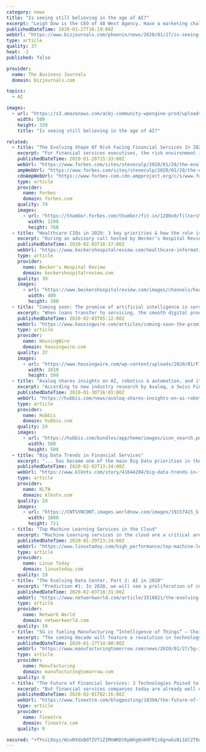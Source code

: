 ```yaml
---
category: news
title: "Is seeing still believing in the age of AI?"
excerpt: "Leigh Dow is the CEO of 48 West Agency. Have a marketing challenge you need to solve? Contact her at leigh@48westagency.com. Digital reputation management means staying up to date even as things are constantly changing,"
publishedDateTime: 2020-01-27T16:19:00Z
webUrl: "https://www.bizjournals.com/phoenix/news/2020/01/27/is-seeing-still-believing-in-the-age-of-ai.html"
type: article
quality: 37
heat: -1
published: false

provider:
  name: The Business Journals
  domain: bizjournals.com

topics:
  - AI

images:
  - url: "https://s3.amazonaws.com/acbj-community-wpengine-prod/uploads/2020/01/GettyImages-691048293.jpg"
    width: 509
    height: 339
    title: "Is seeing still believing in the age of AI?"

related:
  - title: "The Evolving Shape Of Risk Facing Financial Services In 2020"
    excerpt: "For financial services executives, the risk environment is becoming more complex and this is compounded by the use of new technologies, including AI, blockchain and RPA. Only a small percentage of risk managers are fully capable of assessing the risks of these technologies within their businesses."
    publishedDateTime: 2020-01-28T15:33:00Z
    webUrl: "https://www.forbes.com/sites/steveculp/2020/01/28/the-evolving-shape-of-risk-facing-financial-services-in-2020/"
    ampWebUrl: "https://www.forbes.com/sites/steveculp/2020/01/28/the-evolving-shape-of-risk-facing-financial-services-in-2020/amp/"
    cdnAmpWebUrl: "https://www-forbes-com.cdn.ampproject.org/c/s/www.forbes.com/sites/steveculp/2020/01/28/the-evolving-shape-of-risk-facing-financial-services-in-2020/amp/"
    type: article
    provider:
      name: Forbes
      domain: forbes.com
    quality: 74
    images:
      - url: "https://thumbor.forbes.com/thumbor/fit-in/1200x0/filters%3Aformat%28jpg%29/https%3A%2F%2Fspecials-images.forbesimg.com%2Fimageserve%2F5e2f4189a854780006afa33e%2F0x0.jpg"
        width: 1200
        height: 768
  - title: "Healthcare CIOs in 2020: 3 key priorities & how the role is evolving"
    excerpt: "During an advisory call hosted by Becker's Hospital Review, four CIOs shared insight into their priorities for 2020, differing thoughts on emerging technologies, the benefits and challenges of going digital, the changing healthcare landscape and ... vulnerable we still are,\" Mr. Davis said. 3. Artificial intelligence. CIOs are split in terms ..."
    publishedDateTime: 2020-02-03T18:37:00Z
    webUrl: "https://www.beckershospitalreview.com/healthcare-information-technology/healthcare-cios-in-2020-3-key-priorities-how-the-role-is-evolving.html"
    type: article
    provider:
      name: Becker's Hospital Review
      domain: beckershospitalreview.com
    quality: 39
    images:
      - url: "https://www.beckershospitalreview.com/images/channels/healthcare-information-technology/6.jpg"
        width: 400
        height: 300
  - title: "Coming soon: The promise of artificial intelligence in servicing"
    excerpt: "When loans transfer to servicing, the smooth digital process is suddenly transformed into a rough, paper-heavy and confusing process. But AI is slowly starting to change that."
    publishedDateTime: 2020-02-03T05:12:00Z
    webUrl: "https://www.housingwire.com/articles/coming-soon-the-promise-of-artificial-intelligence-in-servicing/"
    type: article
    provider:
      name: HousingWire
      domain: housingwire.com
    quality: 37
    images:
      - url: "https://www.housingwire.com/wp-content/uploads/2020/01/F1-header.png"
        width: 1010
        height: 599
  - title: "Avaloq shares insights on AI, robotics & automation, and its role in the future of financial services"
    excerpt: "According to new industry research by Avaloq, a Swiss FinTech, additional key developments include the increasing use of more ... But it is clear that even bigger changes are arriving, particularly with regards to AI, robotics and automation, which combined with design thinking methodology will enhance the overall customer experience."
    publishedDateTime: 2020-01-30T16:01:00Z
    webUrl: "https://hubbis.com/news/avaloq-shares-insights-on-ai-robotics-automation-and-its-role-in-the-future-of-financial-services"
    type: article
    provider:
      name: Hubbis
      domain: hubbis.com
    quality: 24
    images:
      - url: "https://hubbis.com/bundles/app/home/images/icon_search.png"
        width: 500
        height: 500
  - title: "Big Data Trends in Financial Services"
    excerpt: "... has become one of the main Big Data priorities in the financial services industry. Versive is a company that created software that they claim can help financial institutions and banks analyze massive transaction datasets and cybersecurity data using machine learning. The software is called Versive Security Engine and is touted as being ..."
    publishedDateTime: 2020-02-03T13:34:00Z
    webUrl: "https://www.klkntv.com/story/41644204/big-data-trends-in-financial-services"
    type: article
    provider:
      name: KLTN
      domain: klkntv.com
    quality: 24
    images:
      - url: "https://CNTSYNCONT.images.worldnow.com/images/19157415_G.jpg"
        width: 1080
        height: 721
  - title: "Top Machine Learning Services in the Cloud"
    excerpt: "Machine Learning services in the cloud are a critical area of the modern computing landscape, providing a way for organizations to better analyze data and derive new insights. Accessing these service via the cloud tends to be efficient in terms of cost and staff hours. Machine Learning (often abbreviated as ML) is a subset of Artificial ..."
    publishedDateTime: 2020-01-29T23:24:00Z
    webUrl: "https://www.linuxtoday.com/high_performance/top-machine-learning-services-in-the-cloud.html"
    type: article
    provider:
      name: Linux Today
      domain: linuxtoday.com
    quality: 19
  - title: "The Evolving Data Center, Part 2: AI in 2020"
    excerpt: "Prediction #1: In 2020, we will see a proliferation of customized AI chips hitting the market. As a result, almost every vertical will begin to tap into the power of AI/ML. Billions of dollars have been spent over the past few years to develop AI chips ..."
    publishedDateTime: 2020-02-03T18:31:00Z
    webUrl: "https://www.networkworld.com/article/3518821/the-evolving-data-center-part-2-ai-in-2020.html"
    type: article
    provider:
      name: Network World
      domain: networkworld.com
    quality: 19
  - title: "5G is fueling Manufacturing “Intelligence of Things” – Choice IoT Says Controlling Data Costs will be Essential"
    excerpt: "The coming decade will feature a revolution in technology that will change everything. Ubiquitous 5G wireless capabilities are right around the corner and with them the “Intelligence of Things” – wireless connectivity combined with Artificial Intelligence. Industries that don’t prepare properly for the new technology are in danger of ..."
    publishedDateTime: 2020-01-27T14:00:00Z
    webUrl: "https://www.manufacturingtomorrow.com/news/2020/01/27/5g-is-fueling-manufacturing-intelligence-of-things-–-choice-iot-says-controlling-data-costs-will-be-essential/14687/"
    type: article
    provider:
      name: Manufacturing
      domain: manufacturingtomorrow.com
    quality: 0
  - title: "The Future of Financial Services: 3 Technologies Poised to Change Your Experience"
    excerpt: "But financial services companies today are already well on their way to changing this experience, and three technologies are key to this transformation: APIs, adaptive intelligence (AI)/machine learning, and blockchain. These key strategies involve leveraging large troughs of data so banks can become an integral part of the consumers’ journey ..."
    publishedDateTime: 2020-02-01T02:16:00Z
    webUrl: "https://www.finextra.com/blogposting/18394/the-future-of-financial-services-3-technologies-poised-to-change-your-experience"
    type: article
    provider:
      name: Finextra
      domain: finextra.com
    quality: 0

secured: "+fYviLOoyz/WzuRXdxBd7ZVTiZIMnWKDtKpWXg6nH9FR1z8g+wGsNi1GCZf6oge+cG72XpVWMWv6Cnih8W8x0GgkQ3N+Oo9w2P6onCzbCkIl9g5NLfuvdYwExlVzYLtnoH+j8KtJ8qP5b9e0hqs5KO8KfZXwtH4U7aBQ8NXL5/a9eOZOclpBYZXalH6r0EjuSGH4yds/GrI0FAf373VfD8ALjXfyNnatM8gWIQY7FH9v4aoaNgOBj4EbCfdEndDpo0K2gwNSHTaZhdGEcEZwm/wETUc3guzzeEEdncRz+D/5VGALEPDdIllm1sj8cRxW;4G1qDRP0BSoxSfWIlLlwhQ=="
---
```



